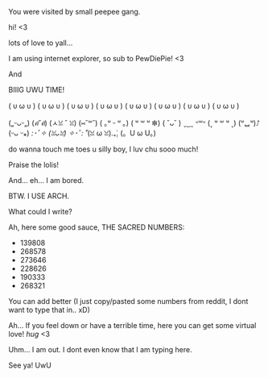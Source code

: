 You were visited by small peepee gang. 

hi! <3

lots of love to yall...

I am using internet explorer, so sub to PewDiePie! <3

And 

BIIIG UWU TIME! 

( ᴜ ω ᴜ )
( ᴜ ω ᴜ )
( ᴜ ω ᴜ )
( ᴜ ω ᴜ )
( ᴜ ω ᴜ )
( ᴜ ω ᴜ )
( ᴜ ω ᴜ )
( ᴜ ω ᴜ )


(„ᵕᴗᵕ„) 
(*ฅ́˘ฅ̀*) 
(ㅅꈍ ˘ ꈍ) 
(⑅˘꒳˘) 
( ｡ᵘ ᵕ ᵘ ｡) 
( ᵘ ꒳ ᵘ ✼) 
( ˘ᴗ˘ ) 
ˬ ͜   ˬ ᐡ꒳ᐡ 
(˯ ᵘ ꒳ ᵘ ˯) 
(ᵘᆸᵘ)⭜ 
(ᵕᴗ ᵕ⁎) 
*:･ﾟ✧
(ꈍᴗꈍ)
✧･ﾟ:* *˚*(ꈍ ω ꈍ).₊̣̇. (。U ω U。) 

do wanna touch me toes u silly boy, I luv chu sooo much!

Praise the lolis!

And... eh... I am bored.

BTW. I USE ARCH.

What could I write?

Ah, here some good sauce, THE SACRED NUMBERS:
- 139808
- 268578
- 273646
- 228626
- 190333
- 268321

You can add better (I just copy/pasted some numbers from reddit, I dont want to type that in.. xD) 



Ah... If you feel down or have a terrible time, here you can get some virtual love! *hug* <3

Uhm... I am out. I dont even know that I am typing here.

See ya! UwU
